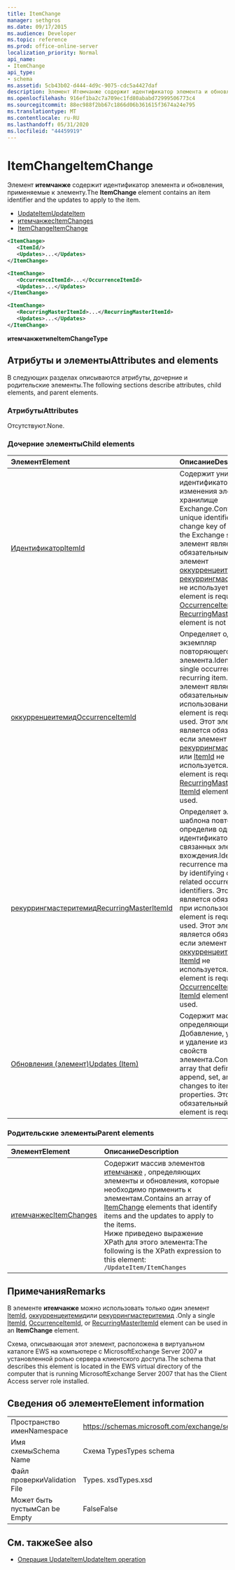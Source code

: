 ```yaml
---
title: ItemChange
manager: sethgros
ms.date: 09/17/2015
ms.audience: Developer
ms.topic: reference
ms.prod: office-online-server
localization_priority: Normal
api_name:
- ItemChange
api_type:
- schema
ms.assetid: 5cb43b02-d444-4d9c-9075-cdc5a4427daf
description: Элемент Итемчанже содержит идентификатор элемента и обновления, применяемые к элементу.
ms.openlocfilehash: 916ef1ba2c7a709ec1fd80ababd72999506773c4
ms.sourcegitcommit: 88ec988f2bb67c1866d06b361615f3674a24e795
ms.translationtype: MT
ms.contentlocale: ru-RU
ms.lasthandoff: 05/31/2020
ms.locfileid: "44459919"
---
```

# <a name="itemchange"></a><span data-ttu-id="ea3fe-103">ItemChange</span><span class="sxs-lookup"><span data-stu-id="ea3fe-103">ItemChange</span></span>

<span data-ttu-id="ea3fe-104">Элемент **итемчанже** содержит идентификатор элемента и обновления, применяемые к элементу.</span><span class="sxs-lookup"><span data-stu-id="ea3fe-104">The **ItemChange** element contains an item identifier and the updates to apply to the item.</span></span> 
  
- [<span data-ttu-id="ea3fe-105">UpdateItem</span><span class="sxs-lookup"><span data-stu-id="ea3fe-105">UpdateItem</span></span>](updateitem.md) 
- [<span data-ttu-id="ea3fe-106">итемчанжес</span><span class="sxs-lookup"><span data-stu-id="ea3fe-106">ItemChanges</span></span>](itemchanges.md)
- [<span data-ttu-id="ea3fe-107">ItemChange</span><span class="sxs-lookup"><span data-stu-id="ea3fe-107">ItemChange</span></span>](itemchange.md)
  
```xml
<ItemChange>
   <ItemId/>
   <Updates>...</Updates>
</ItemChange>
```

```xml
<ItemChange>
   <OccurrenceItemId>...</OccurrenceItemId>
   <Updates>...</Updates>
</ItemChange>
```

```xml
<ItemChange>
   <RecurringMasterItemId>...</RecurringMasterItemId>
   <Updates>...</Updates>
</ItemChange>
```

<span data-ttu-id="ea3fe-108">**итемчанжетипе**</span><span class="sxs-lookup"><span data-stu-id="ea3fe-108">**ItemChangeType**</span></span>

## <a name="attributes-and-elements"></a><span data-ttu-id="ea3fe-109">Атрибуты и элементы</span><span class="sxs-lookup"><span data-stu-id="ea3fe-109">Attributes and elements</span></span>

<span data-ttu-id="ea3fe-110">В следующих разделах описываются атрибуты, дочерние и родительские элементы.</span><span class="sxs-lookup"><span data-stu-id="ea3fe-110">The following sections describe attributes, child elements, and parent elements.</span></span>
  
### <a name="attributes"></a><span data-ttu-id="ea3fe-111">Атрибуты</span><span class="sxs-lookup"><span data-stu-id="ea3fe-111">Attributes</span></span>

<span data-ttu-id="ea3fe-112">Отсутствуют.</span><span class="sxs-lookup"><span data-stu-id="ea3fe-112">None.</span></span>
  
### <a name="child-elements"></a><span data-ttu-id="ea3fe-113">Дочерние элементы</span><span class="sxs-lookup"><span data-stu-id="ea3fe-113">Child elements</span></span>

|<span data-ttu-id="ea3fe-114">**Элемент**</span><span class="sxs-lookup"><span data-stu-id="ea3fe-114">**Element**</span></span>|<span data-ttu-id="ea3fe-115">**Описание**</span><span class="sxs-lookup"><span data-stu-id="ea3fe-115">**Description**</span></span>|
|:-----|:-----|
|[<span data-ttu-id="ea3fe-116">Идентификатор</span><span class="sxs-lookup"><span data-stu-id="ea3fe-116">ItemId</span></span>](itemid.md) <br/> |<span data-ttu-id="ea3fe-117">Содержит уникальный идентификатор и ключ изменения элемента в хранилище Exchange.</span><span class="sxs-lookup"><span data-stu-id="ea3fe-117">Contains the unique identifier and change key of an item in the Exchange store.</span></span> <span data-ttu-id="ea3fe-118">Этот элемент является обязательным, если элемент [оккурренцеитемид](occurrenceitemid.md) или [рекуррингмастеритемид](recurringmasteritemid.md) не используется.</span><span class="sxs-lookup"><span data-stu-id="ea3fe-118">This element is required if the [OccurrenceItemId](occurrenceitemid.md) or [RecurringMasterItemId](recurringmasteritemid.md) element is not used.</span></span>  <br/> |
|[<span data-ttu-id="ea3fe-119">оккурренцеитемид</span><span class="sxs-lookup"><span data-stu-id="ea3fe-119">OccurrenceItemId</span></span>](occurrenceitemid.md) <br/> |<span data-ttu-id="ea3fe-120">Определяет один экземпляр повторяющегося элемента.</span><span class="sxs-lookup"><span data-stu-id="ea3fe-120">Identifies a single occurrence of a recurring item.</span></span> <span data-ttu-id="ea3fe-121">Этот элемент является обязательным при использовании.</span><span class="sxs-lookup"><span data-stu-id="ea3fe-121">This element is required if used.</span></span> <span data-ttu-id="ea3fe-122">Этот элемент является обязательным, если элемент [рекуррингмастеритемид](recurringmasteritemid.md) или [ItemId](itemid.md) не используется.</span><span class="sxs-lookup"><span data-stu-id="ea3fe-122">This element is required if the [RecurringMasterItemId](recurringmasteritemid.md) or [ItemId](itemid.md) element is not used.</span></span>  <br/> |
|[<span data-ttu-id="ea3fe-123">рекуррингмастеритемид</span><span class="sxs-lookup"><span data-stu-id="ea3fe-123">RecurringMasterItemId</span></span>](recurringmasteritemid.md) <br/> |<span data-ttu-id="ea3fe-124">Определяет элемент шаблона повторения, определив один из идентификаторов связанных элементов вхождения.</span><span class="sxs-lookup"><span data-stu-id="ea3fe-124">Identifies a recurrence master item by identifying one of its related occurrence items' identifiers.</span></span> <span data-ttu-id="ea3fe-125">Этот элемент является обязательным при использовании.</span><span class="sxs-lookup"><span data-stu-id="ea3fe-125">This element is required if used.</span></span> <span data-ttu-id="ea3fe-126">Этот элемент является обязательным, если элемент [оккурренцеитемид](occurrenceitemid.md) или [ItemId](itemid.md) не используется.</span><span class="sxs-lookup"><span data-stu-id="ea3fe-126">This element is required if the [OccurrenceItemId](occurrenceitemid.md) or [ItemId](itemid.md) element is not used.</span></span>  <br/> |
|[<span data-ttu-id="ea3fe-127">Обновления (элемент)</span><span class="sxs-lookup"><span data-stu-id="ea3fe-127">Updates (Item)</span></span>](updates-item.md) <br/> |<span data-ttu-id="ea3fe-128">Содержит массив, определяющий Добавление, установку и удаление изменений свойств элемента.</span><span class="sxs-lookup"><span data-stu-id="ea3fe-128">Contains an array that defines append, set, and delete changes to item properties.</span></span> <span data-ttu-id="ea3fe-129">Этот элемент обязательный.</span><span class="sxs-lookup"><span data-stu-id="ea3fe-129">This element is required.</span></span>  <br/> |
   
### <a name="parent-elements"></a><span data-ttu-id="ea3fe-130">Родительские элементы</span><span class="sxs-lookup"><span data-stu-id="ea3fe-130">Parent elements</span></span>

|<span data-ttu-id="ea3fe-131">**Элемент**</span><span class="sxs-lookup"><span data-stu-id="ea3fe-131">**Element**</span></span>|<span data-ttu-id="ea3fe-132">**Описание**</span><span class="sxs-lookup"><span data-stu-id="ea3fe-132">**Description**</span></span>|
|:-----|:-----|
|[<span data-ttu-id="ea3fe-133">итемчанжес</span><span class="sxs-lookup"><span data-stu-id="ea3fe-133">ItemChanges</span></span>](itemchanges.md) <br/> |<span data-ttu-id="ea3fe-134">Содержит массив элементов [итемчанже](itemchange.md) , определяющих элементы и обновления, которые необходимо применить к элементам.</span><span class="sxs-lookup"><span data-stu-id="ea3fe-134">Contains an array of [ItemChange](itemchange.md) elements that identify items and the updates to apply to the items.</span></span>  <br/> <span data-ttu-id="ea3fe-135">Ниже приведено выражение XPath для этого элемента:</span><span class="sxs-lookup"><span data-stu-id="ea3fe-135">The following is the XPath expression to this element:</span></span>  <br/>  `/UpdateItem/ItemChanges` <br/> |
   
## <a name="remarks"></a><span data-ttu-id="ea3fe-136">Примечания</span><span class="sxs-lookup"><span data-stu-id="ea3fe-136">Remarks</span></span>

<span data-ttu-id="ea3fe-137">В элементе **итемчанже** можно использовать только один элемент [ItemId](itemid.md), [оккурренцеитемид](occurrenceitemid.md)или [рекуррингмастеритемид](recurringmasteritemid.md) .</span><span class="sxs-lookup"><span data-stu-id="ea3fe-137">Only a single [ItemId](itemid.md), [OccurrenceItemId](occurrenceitemid.md), or [RecurringMasterItemId](recurringmasteritemid.md) element can be used in an **ItemChange** element.</span></span> 
  
<span data-ttu-id="ea3fe-138">Схема, описывающая этот элемент, расположена в виртуальном каталоге EWS на компьютере с MicrosoftExchange Server 2007 и установленной ролью сервера клиентского доступа.</span><span class="sxs-lookup"><span data-stu-id="ea3fe-138">The schema that describes this element is located in the EWS virtual directory of the computer that is running MicrosoftExchange Server 2007 that has the Client Access server role installed.</span></span>
  
## <a name="element-information"></a><span data-ttu-id="ea3fe-139">Сведения об элементе</span><span class="sxs-lookup"><span data-stu-id="ea3fe-139">Element information</span></span>

|||
|:-----|:-----|
|<span data-ttu-id="ea3fe-140">Пространство имен</span><span class="sxs-lookup"><span data-stu-id="ea3fe-140">Namespace</span></span>  <br/> |https://schemas.microsoft.com/exchange/services/2006/types  <br/> |
|<span data-ttu-id="ea3fe-141">Имя схемы</span><span class="sxs-lookup"><span data-stu-id="ea3fe-141">Schema Name</span></span>  <br/> |<span data-ttu-id="ea3fe-142">Схема Types</span><span class="sxs-lookup"><span data-stu-id="ea3fe-142">Types schema</span></span>  <br/> |
|<span data-ttu-id="ea3fe-143">Файл проверки</span><span class="sxs-lookup"><span data-stu-id="ea3fe-143">Validation File</span></span>  <br/> |<span data-ttu-id="ea3fe-144">Types. xsd</span><span class="sxs-lookup"><span data-stu-id="ea3fe-144">Types.xsd</span></span>  <br/> |
|<span data-ttu-id="ea3fe-145">Может быть пустым</span><span class="sxs-lookup"><span data-stu-id="ea3fe-145">Can be Empty</span></span>  <br/> |<span data-ttu-id="ea3fe-146">False</span><span class="sxs-lookup"><span data-stu-id="ea3fe-146">False</span></span>  <br/> |
   
## <a name="see-also"></a><span data-ttu-id="ea3fe-147">См. также</span><span class="sxs-lookup"><span data-stu-id="ea3fe-147">See also</span></span>

- [<span data-ttu-id="ea3fe-148">Операция UpdateItem</span><span class="sxs-lookup"><span data-stu-id="ea3fe-148">UpdateItem operation</span></span>](updateitem-operation.md)

